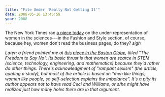 ```yaml
---
title: "File Under 'Really Not Getting It'"
date: 2008-05-16 13:45:59
year: 2008
---
```

The New York Times ran <a href="http://www.nytimes.com/2008/05/15/fashion/15WORK.html">a piece today</a> on the under-representation of women in the sciences---in the Fashion and Style section, of course, because hey, women don't read the business pages, do they? *sigh*

<em>Later: a friend pointed me at <a href="http://www.boston.com/bostonglobe/ideas/articles/2008/05/18/the_freedom_to_say_no">this piece in the Boston Globe</a>, titled "The Freedom to Say No". Its basic thrust is that women are scarce in STEM (science, technology, engineering, and mathematics) because they'd rather do other things. There's acknowledgment of "rampant sexism" (the article, quoting a study), but most of the article is based on "men like things, women like people, so self-selection explains the imbalance". It's a pity its author appears not to have read Ceci and Williams, or s/he might have realized just how many holes there are in that argument.</em>
